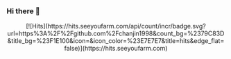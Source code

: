 ### Hi there 👋

<!--
**chanjin1998/chanjin1998** is a ✨ _special_ ✨ repository because its `README.md` (this file) appears on your GitHub profile.

Here are some ideas to get you started:

- 🔭 I’m currently working on ...
- 🌱 I’m currently learning ...
- 👯 I’m looking to collaborate on ...
- 🤔 I’m looking for help with ...
- 💬 Ask me about ...
- 📫 How to reach me: ...
- 😄 Pronouns: ...
- ⚡ Fun fact: ...
-->
<div align=center>
[![Hits](https://hits.seeyoufarm.com/api/count/incr/badge.svg?url=https%3A%2F%2Fgithub.com%2Fchanjin1998&count_bg=%2379C83D&title_bg=%23F1E100&icon=&icon_color=%23E7E7E7&title=hits&edge_flat=false)](https://hits.seeyoufarm.com)
</div>
